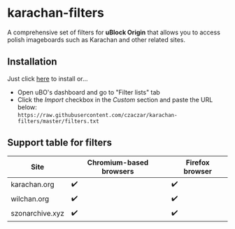# karachan-filters
A comprehensive set of filters for **uBlock Origin** that allows you to access polish imageboards such as Karachan and other related sites.

## Installation
Just click [here](
https://subscribe.adblockplus.org/?location=https://raw.githubusercontent.com/czaczar/karachan-filters/master/filters.txt&title=karachan-filters) to install or...
* Open uBO's dashboard and go to "Filter lists" tab
* Click the *Import* checkbox in the *Custom* section and paste the URL below:<br> 
``https://raw.githubusercontent.com/czaczar/karachan-filters/master/filters.txt``


## Support table for filters
Site             | Chromium-based browsers | Firefox browser
-----------------|-----------------------|----------------
karachan.org     | :heavy_check_mark:    | :heavy_check_mark:
wilchan.org      | :heavy_check_mark:    | :heavy_check_mark:
szonarchive.xyz  | :heavy_check_mark:    | :heavy_check_mark:
